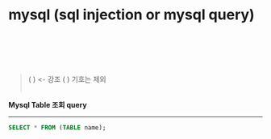# mysql (sql injection or mysql query)
<br><br><br><br>
> ( ) <- 강조 ( ) 기호는 제외
<br><br>

__Mysql Table 조회 query__
***

~~~~sql
SELECT * FROM (TABLE name);
~~~~
